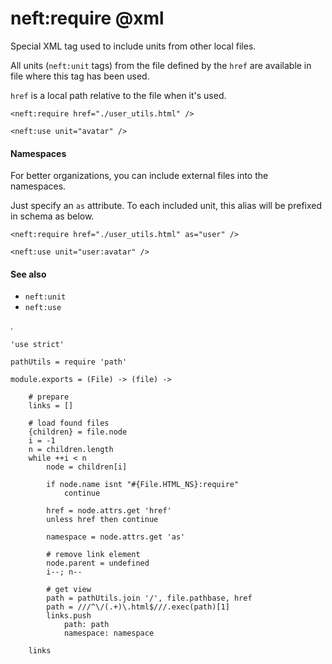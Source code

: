 neft:require @xml
=================

Special XML tag used to include units from other local files.

All units (`neft:unit` tags) from the file defined by the `href`
are available in file where this tag has been used.

`href` is a local path relative to the file when it's used.

```
<neft:require href="./user_utils.html" />

<neft:use unit="avatar" />
```

#### Namespaces

For better organizations, you can include external files into the namespaces.

Just specify an `as` attribute.
To each included unit, this alias will be prefixed in schema as below.

```
<neft:require href="./user_utils.html" as="user" />

<neft:use unit="user:avatar" />
```

#### See also

- `neft:unit`
- `neft:use`

.

	'use strict'

	pathUtils = require 'path'

	module.exports = (File) -> (file) ->

		# prepare
		links = []

		# load found files
		{children} = file.node
		i = -1
		n = children.length
		while ++i < n
			node = children[i]

			if node.name isnt "#{File.HTML_NS}:require"
				continue

			href = node.attrs.get 'href'
			unless href then continue

			namespace = node.attrs.get 'as'

			# remove link element
			node.parent = undefined
			i--; n--

			# get view
			path = pathUtils.join '/', file.pathbase, href
			path = ///^\/(.+)\.html$///.exec(path)[1]
			links.push
				path: path
				namespace: namespace

		links
